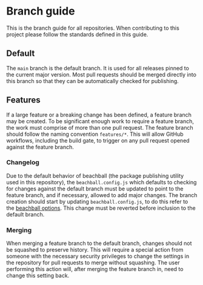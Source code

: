 # Branch guide

This is the branch guide for all repositories. When contributing to this project please follow the standards defined in this guide.

## Default

The `main` branch is the default branch. It is used for all releases pinned to the current major version. Most pull requests should be merged directly into this branch so that they can be automatically checked for publishing.

## Features

If a large feature or a breaking change has been defined, a feature branch may be created. To be significant enough work to require a feature branch, the work must comprise of more than one pull request. The feature branch should follow the naming convention `features/*`. This will allow GitHub workflows, including the build gate, to trigger on any pull request opened against the feature branch.

### Changelog

Due to the default behavior of beachball (the package publishing utility used in this repository), the `beachball.config.js` which defaults to checking for changes against the default branch must be updated to point to the feature branch, and if necessary, allowed to add major changes. The branch creation should start by updating `beachball.config.js`, to do this refer to the [beachball options](https://github.com/microsoft/beachball/blob/master/docs/overview/configuration.md#options). This change must be reverted before inclusion to the default branch.

### Merging

When merging a feature branch to the default branch, changes should not be squashed to preserve history. This will require a special action from someone with the necessary security privileges to change the settings in the repository for pull requests to merge without squashing. The user performing this action will, after merging the feature branch in, need to change this setting back.
